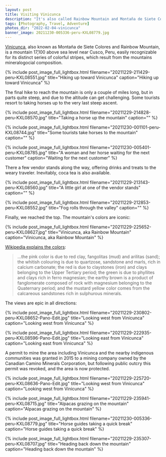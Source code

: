 ```yaml
---
layout: post
title: Visiting Vinicunca
description: "It's also called Rainbow Mountain and Montaña de Siete Colores, and it really has all those colors"
tags: [Photography, Travel, Adventure]
photos_dir: "2022-02-04-vinicunca"
banner_image: 20211230-005336-peru-KXL08779.jpg
---
```


[Vinicunca](https://en.wikipedia.org/wiki/Vinicunca), also known as Montaña de Siete Colores and Rainbow Mountain, is a mountain 17,100 above sea level near Cusco, Peru, easily recognizable for its distinct series of colorful stripes, which result from the mountains mineralogocial composition.

{% include post_image_full_lightbox.html
   filename="20211229-211429-peru-KXL08551.jpg"
   title="Hiking up toward Vinicunca"
   caption="Hiking up toward Vinicunca" %}

The final hike to reach the mountain is only a couple of miles long, but in parts quite steep, and due to the altitude can get challenging. Some tourists resort to taking horses up to the very last steep ascent.

<!--more-->

{% include post_image_full_lightbox.html
   filename="20211229-214828-peru-KXL08570.jpg"
   title="Taking a horse up the mountain"
   caption="" %}

{% include post_image_full_lightbox.html
   filename="20211230-001101-peru-KXL08744.jpg"
   title="Some tourists take horses to the mountain"
   caption="" %}

{% include post_image_full_lightbox.html
  filename="20211230-005401-peru-KXL08785.jpg"
  title="A woman and her horse waiting for the next customer"
  caption="Waiting for the next customer" %}

There a few vendor stands along the way, offering drinks and treats to the weary traveler. Inevitably, coca tea is also available.

{% include post_image_full_lightbox.html
   filename="20211229-213143-peru-KXL08560.jpg"
   title="A little girl at one of the vendor stands"
   caption="" %}

{% include post_image_full_lightbox.html
   filename="20211229-212853-peru-KXL08552.jpg"
   title="Fog rolls through the valley"
   caption="" %}

Finally, we reached the top. The mountain's colors are iconic:

{% include post_image_full_lightbox.html
  filename="20211229-225652-peru-KXL08627.jpg"
  title="Vinicunca, aka Rainbow Mountain"
  caption="Vinicunca, aka Rainbow Mountain" %}

[Wikipedia explains the colors](https://en.wikipedia.org/wiki/Vinicunca#Mineralogical_composition):

> ...the pink color is due to red clay, fangolitas (mud) and arilitas (sand); the whitish colouring is due to quartzose, sandstone and marls, rich in calcium carbonate; the red is due to claystones (iron) and clays belonging to the Upper Tertiary period; the green is due to phyllites and clays rich in ferro magnesian; the earthy brown is a product of fanglomerate composed of rock with magnesium belonging to the Quaternary period; and the mustard yellow color comes from the calcareous sandstones rich in sulphurous minerals.

The views are epic in all directions:

{% include post_image_full_lightbox.html
   filename="20211229-230802-peru-KXL08652-Pano-Edit.jpg"
   title="Looking west from Vinicunca"
   caption="Looking west from Vinicunca" %}

{% include post_image_full_lightbox.html
   filename="20211229-222935-peru-KXL08596-Pano-Edit.jpg"
   title="Looking east from Vinicunca"
   caption="Looking east from Vinicunca" %}

A permit to mine the area including Vinicunca and the nearby indigenous communities was granted in 2015 to a mining company owned by the Canadian Camino Minerals Corporation, but following public outcry this permit was revoked, and the area is now protected.

{% include post_image_full_lightbox.html
   filename="20211229-225720-peru-KXL08636-Pano-Edit.jpg"
   title="Looking west from Vinicunca"
   caption="Looking west from Vinicunca" %}

{% include post_image_full_lightbox.html
   filename="20211229-235941-peru-KXL08715.jpg"
   title="Alpacas grazing on the mountain"
   caption="Alpacas grazing on the mountain" %}

{% include post_image_full_lightbox.html
   filename="20211230-005336-peru-KXL08779.jpg"
   title="Horse guides taking a quick break"
   caption="Horse guides taking a quick break" %}

{% include post_image_full_lightbox.html
  filename="20211229-235307-peru-KXL08707.jpg"
  title="Heading back down the mountain"
  caption="Heading back down the mountain" %}
